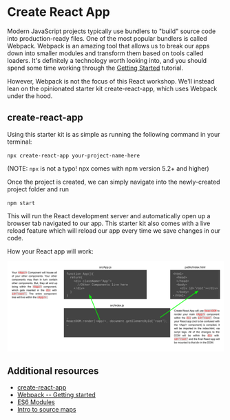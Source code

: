 # Create React App

Modern JavaScript projects typically use bundlers to "build" source code into production-ready files. One of the most popular bundlers is called Webpack. Webpack is an amazing tool that allows us to break our apps down into smaller modules and transform them based on tools called loaders. It's definitely a technology worth looking into, and you should spend some time working through the [Getting Started](https://webpack.js.org/guides/getting-started/) tutorial.

However, Webpack is not the focus of this React workshop. We'll instead lean on the opinionated starter kit create-react-app, which uses Webpack under the hood.

## create-react-app
Using this starter kit is as simple as running the following command in your terminal:

`npx create-react-app your-project-name-here` 

(NOTE: `npx` is not a typo! npx comes with npm version 5.2+ and higher)

Once the project is created, we can simply navigate into the newly-created project folder and run

`npm start`

This will run the React development server and automatically open up a browser tab navigated to our app. This starter kit also comes with a live reload feature which will reload our app every time we save changes in our code.

How your React app will work:

<img src="../000_Captions/CreateReactApp_(3).png">

## Additional resources
*   [create-react-app](https://create-react-app.dev/)
*   [Webpack -- Getting started](https://webpack.js.org/guides/getting-started/)
*   [ES6 Modules](https://hacks.mozilla.org/2015/08/es6-in-depth-modules/)
*   [Intro to source maps](https://www.html5rocks.com/en/tutorials/developertools/sourcemaps/)
